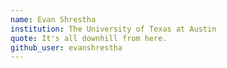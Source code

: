 ```yaml
---
name: Evan Shrestha
institution: The University of Texas at Austin
quote: It's all downhill from here.
github_user: evanshrestha
---
```

